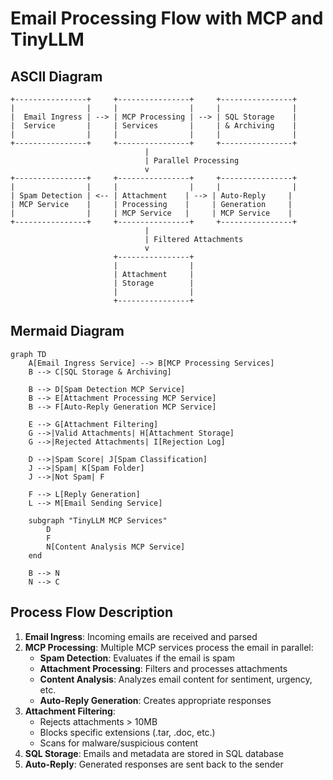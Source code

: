 # Email Processing Flow with MCP and TinyLLM

## ASCII Diagram

```
+----------------+     +----------------+     +----------------+
|                |     |                |     |                |
|  Email Ingress | --> | MCP Processing | --> | SQL Storage    |
|  Service       |     | Services       |     | & Archiving    |
|                |     |                |     |                |
+----------------+     +----------------+     +----------------+
                              |
                              | Parallel Processing
                              v
+----------------+     +----------------+     +----------------+
|                |     |                |     |                |
| Spam Detection | <-- | Attachment    | --> | Auto-Reply     |
| MCP Service    |     | Processing    |     | Generation     |
|                |     | MCP Service   |     | MCP Service    |
+----------------+     +----------------+     +----------------+
                              |
                              | Filtered Attachments
                              v
                       +----------------+
                       |                |
                       | Attachment     |
                       | Storage        |
                       |                |
                       +----------------+
```

## Mermaid Diagram

```mermaid
graph TD
    A[Email Ingress Service] --> B[MCP Processing Services]
    B --> C[SQL Storage & Archiving]
    
    B --> D[Spam Detection MCP Service]
    B --> E[Attachment Processing MCP Service]
    B --> F[Auto-Reply Generation MCP Service]
    
    E --> G[Attachment Filtering]
    G -->|Valid Attachments| H[Attachment Storage]
    G -->|Rejected Attachments| I[Rejection Log]
    
    D -->|Spam Score| J[Spam Classification]
    J -->|Spam| K[Spam Folder]
    J -->|Not Spam| F
    
    F --> L[Reply Generation]
    L --> M[Email Sending Service]
    
    subgraph "TinyLLM MCP Services"
        D
        F
        N[Content Analysis MCP Service]
    end
    
    B --> N
    N --> C
```

## Process Flow Description

1. **Email Ingress**: Incoming emails are received and parsed
2. **MCP Processing**: Multiple MCP services process the email in parallel:
   - **Spam Detection**: Evaluates if the email is spam
   - **Attachment Processing**: Filters and processes attachments
   - **Content Analysis**: Analyzes email content for sentiment, urgency, etc.
   - **Auto-Reply Generation**: Creates appropriate responses
3. **Attachment Filtering**:
   - Rejects attachments > 10MB
   - Blocks specific extensions (.tar, .doc, etc.)
   - Scans for malware/suspicious content
4. **SQL Storage**: Emails and metadata are stored in SQL database
5. **Auto-Reply**: Generated responses are sent back to the sender
